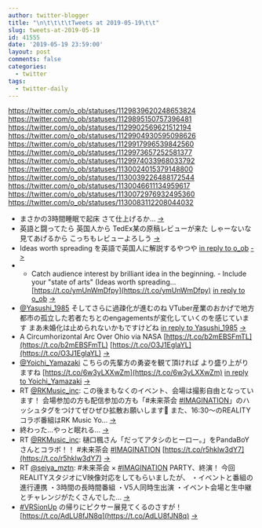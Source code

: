 ```yaml
---
author: twitter-blogger
title: "\n\t\t\t\tTweets at 2019-05-19\t\t"
slug: tweets-at-2019-05-19
id: 41555
date: '2019-05-19 23:59:00'
layout: post
comments: false
categories:
  - twitter
tags:
  - twitter-daily
---
```


https://twitter.com/o_ob/statuses/1129839620248653824 https://twitter.com/o_ob/statuses/1129895150757396481 https://twitter.com/o_ob/statuses/1129902569621512194 https://twitter.com/o_ob/statuses/1129904930595098626 https://twitter.com/o_ob/statuses/1129917996539842560 https://twitter.com/o_ob/statuses/1129973657252581377 https://twitter.com/o_ob/statuses/1129974033968033792 https://twitter.com/o_ob/statuses/1130024015379148800 https://twitter.com/o_ob/statuses/1130039226488172544 https://twitter.com/o_ob/statuses/1130046611134959617 https://twitter.com/o_ob/statuses/1130072976932495360 https://twitter.com/o_ob/statuses/1130083112208044032  

*   まさかの3時間睡眠で起床 さて仕上げるか… [->](https://twitter.com/o_ob/statuses/1129839620248653824)
*   英語と闘ってたら 英国人から TedEx某の原稿レビューが来た しゃーないな見てあげるから こっちもレビューよろしう [->](https://twitter.com/o_ob/statuses/1129895150757396481)
*   Ideas worth spreading を英語で英国人に解説するやつや [in reply to o_ob](https://twitter.com/o_ob/statuses/1129895150757396481) [->](https://twitter.com/o_ob/statuses/1129902569621512194)
*   - Catch audience interest by brilliant idea in the beginning. - Include your "state of arts" (Ideas worth spreading… [https://t.co/ymUnWmDfpy](https://t.co/ymUnWmDfpy) [in reply to o_ob](https://twitter.com/o_ob/statuses/1129902569621512194) [->](https://twitter.com/o_ob/statuses/1129904930595098626)
*   [@Yasushi_1985](https://twitter.com/Yasushi_1985) そしてさらに過疎化が進むのね VTuber産業のおかげで地方都市の孤立した若者たちとのengagementsが変化していくのを感じています まあ未婚化は止められないかもですけどね [in reply to Yasushi_1985](https://twitter.com/Yasushi_1985/statuses/1129797239407165445) [->](https://twitter.com/o_ob/statuses/1129917996539842560)
*   A Circumhorizontal Arc Over Ohio via NASA [https://t.co/b2mEBSFmTL](https://t.co/b2mEBSFmTL) [https://t.co/O3J1EgIaYL](https://t.co/O3J1EgIaYL) [->](https://twitter.com/o_ob/statuses/1129973657252581377)
*   [@Yoichi_Yamazaki](https://twitter.com/Yoichi_Yamazaki) こちらの先輩方の勇姿を観て頂ければ より盛り上がりますね [https://t.co/6w3yLXXwZm](https://t.co/6w3yLXXwZm) [in reply to Yoichi_Yamazaki](https://twitter.com/Yoichi_Yamazaki/statuses/1129647686452273152) [->](https://twitter.com/o_ob/statuses/1129974033968033792)
*   RT [@RKMusic_inc](https://twitter.com/RKMusic_inc): この後まもなくのイベント、会場は撮影自由となっています！ 会場参加の方も配信参加の方も「#未来茶会 [#IMAGINATION](https://twitter.com/search?q=%23IMAGINATION&src=hash)」のハッシュタグをつけてぜひぜひ拡散お願いします🙏 また、16:30〜のREALITYコラボ番組はRK Music Yo… [->](https://twitter.com/o_ob/statuses/1130024015379148800)
*   終わった…やっと眠れる… [->](https://twitter.com/o_ob/statuses/1130039226488172544)
*   RT [@RKMusic_inc](https://twitter.com/RKMusic_inc): 樋口楓さん「だってアタシのヒーロー。」をPandaBoYさんとコラボ！！ #未来茶会 [#IMAGINATION](https://twitter.com/search?q=%23IMAGINATION&src=hash) [https://t.co/r5hklw3dY7](https://t.co/r5hklw3dY7) [->](https://twitter.com/o_ob/statuses/1130046611134959617)
*   RT [@seiya_mztn](https://twitter.com/seiya_mztn): #未来茶会 × [#IMAGINATION](https://twitter.com/search?q=%23IMAGINATION&src=hash) PARTY、終演！ 今回REALITYスタジオにV映像対応をしてもらいましたが、 ・イベントと番組の進行連携 ・3時間の長時間番組 ・V5人同時生出演 ・イベント会場と生中継 とチャレンジがたくさんでした… [->](https://twitter.com/o_ob/statuses/1130072976932495360)
*   [#VRSionUp](https://twitter.com/search?q=%23VRSionUp&src=hash) の帰りにピクサー展見てくるのさすが！ [https://t.co/AdLU8fJN8q](https://t.co/AdLU8fJN8q) [->](https://twitter.com/o_ob/statuses/1130083112208044032)